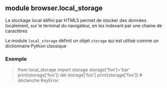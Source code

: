 module **browser.local_storage**
--------------------------------

Le stockage local défini par HTML5 permet de stocker des données localement, sur le terminal du navigateur, en les indexant par une chaine de caractères

Le module `local_storage` définit un objet `storage` qui est utilisé comme un dictionnaire Python classique

### Exemple

>    from local_storage import storage
>    storage['foo']='bar'
>    print(storage['foo'])
>    del storage['foo']
>    print(storage['foo']) # déclenche KeyError

